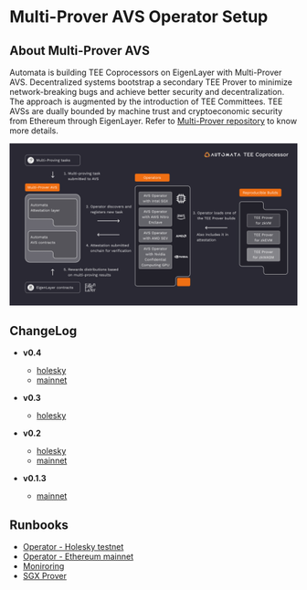 # Multi-Prover AVS Operator Setup
## About Multi-Prover AVS
Automata is building TEE Coprocessors on EigenLayer with Multi-Prover AVS. Decentralized systems bootstrap a secondary TEE Prover to minimize network-breaking bugs and achieve better security and decentralization. The approach is augmented by the introduction of TEE Committees. TEE AVSs are dually bounded by machine trust and cryptoeconomic security from Ethereum through EigenLayer. Refer to [Multi-Prover repository](https://github.com/automata-network/multi-prover-avs) to know more details.

![architecture](./architecture.png)

## ChangeLog

* **v0.4**
  * [holesky](holesky/CHANGELOG.md)
  * [mainnet](mainnet/CHANGELOG.md)

* **v0.3**
  * [holesky](holesky/CHANGELOG.md)

* **v0.2**
  * [holesky](holesky/CHANGELOG.md)
  * [mainnet](mainnet/CHANGELOG.md)

* **v0.1.3**
  * [mainnet](mainnet/README.md)

## Runbooks
* [Operator - Holesky testnet](holesky/README.md)
* [Operator - Ethereum mainnet](mainnet/README.md)
* [Moniroring](monitoring)
* [SGX Prover](prover)
